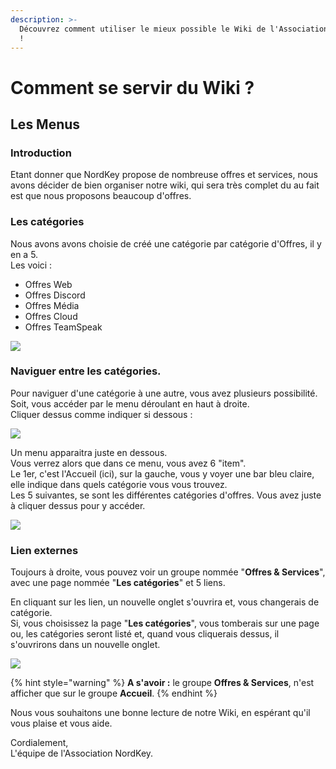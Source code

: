 ```yaml
---
description: >-
  Découvrez comment utiliser le mieux possible le Wiki de l'Association NordKey
  !
---
```


# Comment se servir du Wiki ?

## Les Menus

### Introduction

Etant donner que NordKey propose de nombreuse offres et services, nous avons décider de bien organiser notre wiki, qui sera très complet du au fait est que nous proposons beaucoup d'offres.

### Les catégories

Nous avons avons choisie de créé une catégorie par catégorie d'Offres, il y en a 5.  
Les voici :

* Offres Web
* Offres Discord
* Offres Média
* Offres Cloud 
* Offres TeamSpeak

![](.gitbook/assets/wiki-menu.png)

### Naviguer entre les catégories.

Pour naviguer d'une catégorie à une autre, vous avez plusieurs possibilité.  
Soit, vous accéder par le menu déroulant en haut à droite.  
Cliquer dessus comme indiquer si dessous :

![](.gitbook/assets/wiki-menu-haut.png)

Un menu apparaitra juste en dessous.  
Vous verrez alors que dans ce menu, vous avez 6 "item".  
Le 1er, c'est l'Accueil \(ici\), sur la gauche, vous y voyer une bar bleu claire, elle indique dans quels catégorie vous vous trouvez.  
Les 5 suivantes, se sont les différentes catégories d'offres. Vous avez juste à cliquer dessus pour y accéder.

![](.gitbook/assets/wiki-menu-haut-deroulent.png)

### Lien externes

Toujours à droite, vous pouvez voir un groupe nommée "**Offres & Services**", avec une page nommée "**Les catégories**" et 5 liens.

En cliquant sur les lien, un nouvelle onglet s'ouvrira et, vous changerais de catégorie.  
Si, vous choisissez la page "**Les catégories**", vous tomberais sur une page ou, les catégories seront listé et, quand vous cliquerais dessus, il s'ouvrirons dans un nouvelle onglet.

![](.gitbook/assets/wiki-menu-categorie.png)

{% hint style="warning" %}
**A s'avoir :** le groupe **Offres & Services**, n'est afficher que sur le groupe **Accueil**.
{% endhint %}

Nous vous souhaitons une bonne lecture de notre Wiki, en espérant qu'il vous plaise et vous aide.

Cordialement,  
L'équipe de l'Association NordKey.

